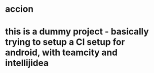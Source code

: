 accion
=====
this is a dummy project - basically trying to setup a CI setup for android, with teamcity and intellijidea
=====

